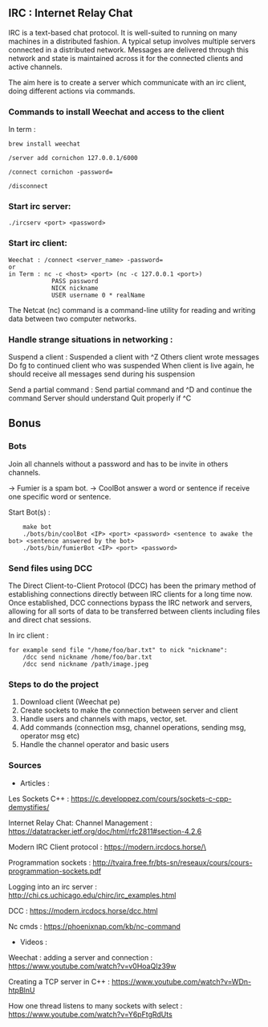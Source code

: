 ## IRC : Internet Relay Chat

IRC is a text-based chat protocol. It is well-suited to running on many machines in a distributed fashion. A typical setup involves multiple servers connected in a distributed network. Messages are delivered through this network and state is maintained across it for the connected clients and active channels.

The aim here is to create a server which communicate with an irc client, doing different actions via commands.

### Commands to install Weechat and access to the client

In term :

	brew install weechat

	/server add cornichon 127.0.0.1/6000

	/connect cornichon -password=

	/disconnect

### Start irc server:

	./ircserv <port> <password>

### Start irc client:

	Weechat : /connect <server_name> -password=
	or
	in Term : nc -c <host> <port> (nc -c 127.0.0.1 <port>)
				PASS password
				NICK nickname
				USER username 0 * realName

The Netcat (nc) command is a command-line utility for reading and writing data between two computer networks. 

### Handle strange situations in networking :

Suspend a client :
	Suspended a client with ^Z
	Others client wrote messages
	Do fg to continued client who was suspended
	When client is live again, he should receive all messages send during his suspension

Send a partial command :
	Send partial command and ^D and continue the command
	Server should understand
	Quit properly if ^C

## Bonus 

### Bots
Join all channels without a password and has to be invite in others channels.

-> Fumier is a spam bot.
-> CoolBot answer a word or sentence if receive one specific word or sentence.

Start Bot(s) :

		make bot
		./bots/bin/coolBot <IP> <port> <password> <sentence to awake the bot> <sentence answered by the bot> 
		./bots/bin/fumierBot <IP> <port> <password> 

### Send files using DCC

The Direct Client-to-Client Protocol (DCC) has been the primary method of establishing connections directly between IRC clients for a long time now. Once established, DCC connections bypass the IRC network and servers, allowing for all sorts of data to be transferred between clients including files and direct chat sessions.

In irc client :
	
	for example send file "/home/foo/bar.txt" to nick "nickname":
		/dcc send nickname /home/foo/bar.txt
		/dcc send nickname /path/image.jpeg

### Steps to do the project
1. Download client (Weechat pe)
2. Create sockets to make the connection between server and client
3. Handle users and channels with maps, vector, set.
4. Add commands (connection msg, channel operations, sending msg, operator msg etc)
5. Handle the channel operator and basic users

### Sources

- Articles :

Les Sockets C++ : 
https://c.developpez.com/cours/sockets-c-cpp-demystifies/

Internet Relay Chat: Channel Management : 
https://datatracker.ietf.org/doc/html/rfc2811#section-4.2.6

Modern IRC Client protocol : 
https://modern.ircdocs.horse/\

Programmation sockets : 
http://tvaira.free.fr/bts-sn/reseaux/cours/cours-programmation-sockets.pdf

Logging into an irc server : 
http://chi.cs.uchicago.edu/chirc/irc_examples.html

DCC : 
https://modern.ircdocs.horse/dcc.html

Nc cmds :
https://phoenixnap.com/kb/nc-command


- Videos :

Weechat : adding a server and connection : 
https://www.youtube.com/watch?v=v0HoaQIz39w

Creating a TCP server in C++ : 
https://www.youtube.com/watch?v=WDn-htpBlnU

How one thread listens to many sockets with select : 
https://www.youtube.com/watch?v=Y6pFtgRdUts

